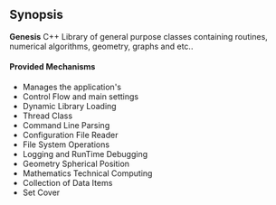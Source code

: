 ## Synopsis

**Genesis** C++ Library of general purpose classes containing routines, numerical algorithms, geometry, graphs and etc..

#### Provided Mechanisms ####

 * Manages the application's
 * Control Flow and main settings
 * Dynamic Library Loading
 * Thread Class
 * Command Line Parsing
 * Configuration File Reader
 * File System Operations
 * Logging and RunTime Debugging
 * Geometry Spherical Position
 * Mathematics Technical Computing
 * Collection of Data Items
 * Set Cover


